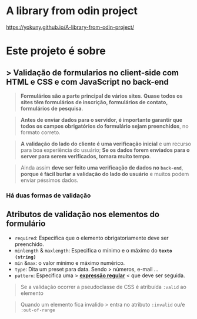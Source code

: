 # A library from odin project
https://yokuny.github.io/A-library-from-odin-project/

# Este projeto é sobre
## > Validação de formularios no client-side com HTML e CSS e com JavaScript no back-end

> **Formulários são a parte principal de vários sites**. **Quase todos os sites têm formulários** **de inscrição, formulários de contato, formulários de pesquisa**.
> 

> **Antes de enviar dados para o servidor, é importante garantir que todos os campos obrigatórios do formulário sejam preenchidos**, no formato correto.
> 

> **A validação do lado do cliente é uma verificação inicial** e um recurso para boa experiência do usuário; **Se os dados forem enviados para o server para serem verificados, tomara muito tempo**.
> 

> Ainda assim **deve ser feito uma verificação de dados no `back-end`**, **porque é fácil burlar a validação do lado do usuário** e muitos podem enviar péssimos dados.
> 

### Há duas formas de validação

## Atributos de validação nos elementos do formulário

- `required`: Especifica que o elemento obrigatoriamente deve ser preenchido.
- `minlength` & `maxlength`: Especifica o mínimo e o máximo do **`texto` `(string)`**
- `min` &`max`: o valor mínimo e máximo numérico.
- `type`: Dita um preset para data. Sendo > números, e-mail …
- `pattern`: Especifica uma > [**expressão regular**](https://www.notion.so/Sobre-programa-o-3da2bd8b16df4ca1915b8ef73e9acd82) < que deve ser seguida.

> Se a validação ocorrer a pseudoclasse de CSS é atribuída `:valid` ao elemento

> Quando um elemento fica invalido > entra no atributo `:invalid` ou/e `:out-of-range`

